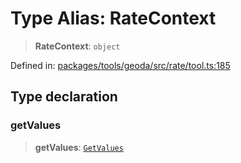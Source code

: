 # Type Alias: RateContext

> **RateContext**: `object`

Defined in: [packages/tools/geoda/src/rate/tool.ts:185](https://github.com/GeoDaCenter/openassistant/blob/0f7bf760e453a1735df9463dc799b04ee2f630fd/packages/tools/geoda/src/rate/tool.ts#L185)

## Type declaration

### getValues

> **getValues**: [`GetValues`](GetValues.md)
